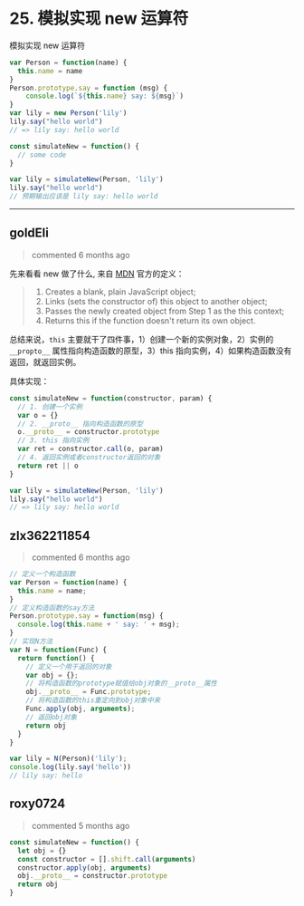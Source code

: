 
 # 25. 模拟实现 new 运算符 
 模拟实现 new 运算符

```js
var Person = function(name) {
  this.name = name
}
Person.prototype.say = function (msg) {
	console.log(`${this.name} say: ${msg}`)
}
var lily = new Person('lily')
lily.say("hello world")
// => lily say: hello world

const simulateNew = function() {
  // some code
}

var lily = simulateNew(Person, 'lily')
lily.say("hello world")
// 预期输出应该是 lily say: hello world

``` 
 ***
## goldEli 
 > commented 6 months ago 

先来看看 new 做了什么, 来自 [MDN](https://developer.mozilla.org/en-US/docs/Web/JavaScript/Reference/Operators/new) 官方的定义：

>1. Creates a blank, plain JavaScript object;
>2. Links (sets the constructor of) this object to another object;
>3. Passes the newly created object from Step 1 as the this context;
>4. Returns this if the function doesn't return its own object.

总结来说，`this` 主要就干了四件事，1）创建一个新的实例对象，2）实例的 `__propto__` 属性指向构造函数的原型，3）this 指向实例，4）如果构造函数没有返回，就返回实例。

具体实现：


```js
const simulateNew = function(constructor, param) {
  // 1. 创建一个实例
  var o = {}
  // 2. __proto__ 指向构造函数的原型
  o.__proto__ = constructor.prototype
  // 3. this 指向实例
  var ret = constructor.call(o, param)
  // 4. 返回实例或者constructor返回的对象
  return ret || o
}

var lily = simulateNew(Person, 'lily')
lily.say("hello world")
// => lily say: hello world


```
## zlx362211854 
 > commented 6 months ago 


```javascript
// 定义一个构造函数
var Person = function(name) {
  this.name = name;
}
// 定义构造函数的say方法
Person.prototype.say = function(msg) {
  console.log(this.name + ' say: ' + msg);
}
// 实现N方法
var N = function(Func) {
  return function() {
    // 定义一个用于返回的对象
    var obj = {};
    // 将构造函数的prototype赋值给obj对象的__proto__属性
    obj.__proto__ = Func.prototype;
    // 将构造函数的this重定向到obj对象中来
    Func.apply(obj, arguments);
    // 返回obj对象
    return obj
  }
}

var lily = N(Person)('lily');
console.log(lily.say('hello'))
// lily say: hello

```
## roxy0724 
 > commented 5 months ago 


```javascript
const simulateNew = function() {
  let obj = {}
  const constructor = [].shift.call(arguments)
  constructor.apply(obj, arguments)
  obj.__proto__ = constructor.prototype
  return obj
}

```
